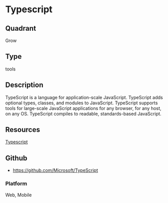 # Typescript

## Quadrant
Grow

## Type
tools

## Description
TypeScript is a language for application-scale JavaScript. TypeScript adds optional types, classes, and modules to JavaScript. TypeScript supports tools for large-scale JavaScript applications for any browser, for any host, on any OS. TypeScript compiles to readable, standards-based JavaScript.

## Resources
[Typescript](https://www.typescriptlang.org/)

## Github
* https://github.com/Microsoft/TypeScript

### Platform

Web, Mobile